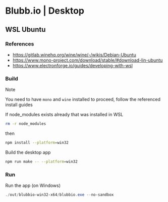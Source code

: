 # Blubb.io | Desktop

## WSL Ubuntu

### References

- https://gitlab.winehq.org/wine/wine/-/wikis/Debian-Ubuntu
- https://www.mono-project.com/download/stable/#download-lin-ubuntu
- https://www.electronforge.io/guides/developing-with-wsl

### Build

> [!NOTE]
> You need to have `mono` and `wine` installed to proceed, follow the referenced install guides

If node_modules exists already that was installed in WSL

```sh
rm -r node_modules
```

then

```sh
npm install --platform=win32
```

Build the desktop app

```sh
npm run make -- --platform=win32
```

### Run

Run the app (on Windows)

```ps1
./out/blubbio-win32-x64/blubbio.exe --no-sandbox
```
